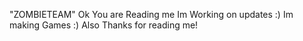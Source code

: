"ZOMBIETEAM" Ok You are Reading me Im Working on updates  :) Im making Games :) Also Thanks for reading me!
